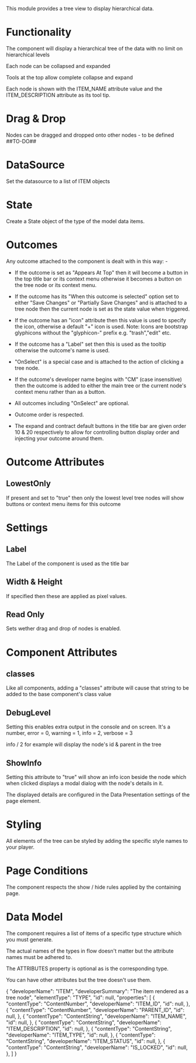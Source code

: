 This module provides a tree view to display hierarchical data.

# Functionality

The component will display a hierarchical tree of the data with no limit on hierarchical levels

Each node can be collapsed and expanded

Tools at the top allow complete collapse and expand

Each node is shown with the ITEM_NAME attribute value and the ITEM_DESCRIPTION attribute as its tool tip.


# Drag & Drop

Nodes can be dragged and dropped onto other nodes - to be defined ##TO-DO##

# DataSource

Set the datasource to a list of ITEM objects


# State

Create a State object of the type of the model data items.


# Outcomes

Any outcome attached to the component is dealt with in this way: -

* If the outcome is set as "Appears At Top" then it will become a button in the top title bar or its context menu otherwise it becomes a button on the tree node or its context menu.

* If the outcome has its "When this outcome is selected" option set to either "Save Changes" or "Partially Save Changes" and is attached 
to a tree node then the current node is set as the state value when triggered.

* If the outcome has an "icon" attribute then this value is used to specify the icon, otherwise a default "+" icon is used.  Note: Icons are 
bootstrap glyphicons without the "glyphicon-" prefix e.g. "trash","edit" etc.

* If the outcome has a "Label" set then this is used as the tooltip otherwise the outcome's name is used.

* "OnSelect" is a special case and is attached to the action of clicking a tree node.

* If the outcome's developer name begins with "CM" (case insensitive) then the outcome is added to either the main tree or the current node's context menu rather than as a button.

* All outcomes including "OnSelect" are optional.

* Outcome order is respected.  

* The expand and contract default buttons in the title bar are given order 10 & 20 respectively to allow for controlling button display order and injecting your outcome around them.

# Outcome Attributes

## LowestOnly

If present and set to "true" then only the lowest level tree nodes will show buttons or context menu items for this outcome


# Settings

## Label

The Label of the component is used as the title bar

## Width & Height

If specified then these are applied as pixel values.

## Read Only

Sets wether drag and drop of nodes is enabled.



# Component Attributes

## classes

Like all components, adding a "classes" attribute will cause that string to be added to the base component's class value

## DebugLevel

Setting this enables extra output in the console and on screen.  It's a number,  error = 0, warning = 1, info = 2, verbose = 3

info / 2 for example will display the node's id & parent in the tree

## ShowInfo

Setting this attribute to "true" will show an info icon beside the node which when clicked displays a modal dialog with the node's details in it.

The displayed details are configured in the Data Presentation settings of the page element.


# Styling

All elements of the tree can be styled by adding the specific style names to your player.


# Page Conditions

The component respects the show / hide rules applied by the containing page.


# Data Model

The component requires a list of items of a specific type structure which you must generate.

The actual names of the types in flow doesn't matter but the attribute names must be adhered to.

The ATTRIBUTES property is optional as is the corresponding type.

You can have other attributes but the tree doesn't use them.

{
    "developerName": "ITEM",
    "developerSummary": "The item rendered as a tree node",
    "elementType": "TYPE",
    "id": null,
    "properties": [
        {
            "contentType": "ContentNumber",
            "developerName": "ITEM_ID",
            "id": null,
        },
        {
            "contentType": "ContentNumber",
            "developerName": "PARENT_ID",
            "id": null,
        },
        {
            "contentType": "ContentString",
            "developerName": "ITEM_NAME",
            "id": null,
        },
        {
            "contentType": "ContentString",
            "developerName": "ITEM_DESCRIPTION",
            "id": null,
        },
        {
            "contentType": "ContentString",
            "developerName": "ITEM_TYPE",
            "id": null,
        },
        {
            "contentType": "ContentString",
            "developerName": "ITEM_STATUS",
            "id": null,
        },
        {
            "contentType": "ContentString",
            "developerName": "IS_LOCKED",
            "id": null,
        },
    ]
}

